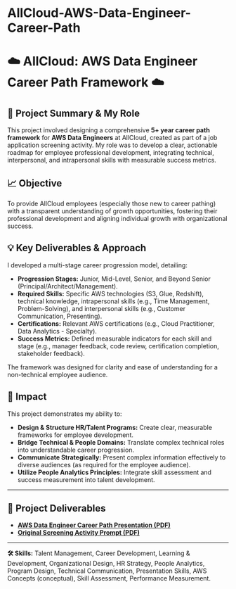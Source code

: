 # AllCloud-AWS-Data-Engineer-Career-Path
# ☁️ **AllCloud: AWS Data Engineer Career Path Framework** ☁️

## **🎯 Project Summary & My Role**

This project involved designing a comprehensive **5+ year career path framework** for **AWS Data Engineers** at AllCloud, created as part of a job application screening activity. My role was to develop a clear, actionable roadmap for employee professional development, integrating technical, interpersonal, and intrapersonal skills with measurable success metrics.

## **📈 Objective**

To provide AllCloud employees (especially those new to career pathing) with a transparent understanding of growth opportunities, fostering their professional development and aligning individual growth with organizational success.

## **💡 Key Deliverables & Approach**

I developed a multi-stage career progression model, detailing:

* **Progression Stages:** Junior, Mid-Level, Senior, and Beyond Senior (Principal/Architect/Management).
* **Required Skills:** Specific AWS technologies (S3, Glue, Redshift), technical knowledge, intrapersonal skills (e.g., Time Management, Problem-Solving), and interpersonal skills (e.g., Customer Communication, Presenting).
* **Certifications:** Relevant AWS certifications (e.g., Cloud Practitioner, Data Analytics - Specialty).
* **Success Metrics:** Defined measurable indicators for each skill and stage (e.g., manager feedback, code review, certification completion, stakeholder feedback).

The framework was designed for clarity and ease of understanding for a non-technical employee audience.

## **🌟 Impact**

This project demonstrates my ability to:

* **Design & Structure HR/Talent Programs:** Create clear, measurable frameworks for employee development.
* **Bridge Technical & People Domains:** Translate complex technical roles into understandable career progression.
* **Communicate Strategically:** Present complex information effectively to diverse audiences (as required for the employee audience).
* **Utilize People Analytics Principles:** Integrate skill assessment and success measurement into talent development.

---

## **📂 Project Deliverables**

* **[AWS Data Engineer Career Path Presentation (PDF)](Prashasti%20Tripathi_AllCloud%20Intern_Screening%20Activity%20(1).pdf)**
* **[Original Screening Activity Prompt (PDF)](AllCloud_Screening_Activity_Prompt.pdf)**

---

**🛠️ Skills:** Talent Management, Career Development, Learning & Development, Organizational Design, HR Strategy, People Analytics, Program Design, Technical Communication, Presentation Skills, AWS Concepts (conceptual), Skill Assessment, Performance Measurement.
